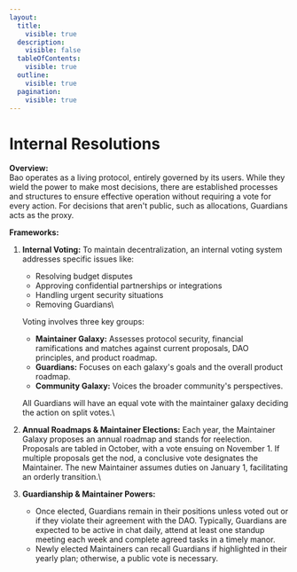 ```yaml
---
layout:
  title:
    visible: true
  description:
    visible: false
  tableOfContents:
    visible: true
  outline:
    visible: true
  pagination:
    visible: true
---
```


# Internal Resolutions

**Overview:**\
Bao operates as a living protocol, entirely governed by its users. While they wield the power to make most decisions, there are established processes and structures to ensure effective operation without requiring a vote for every action. For decisions that aren't public, such as allocations, Guardians acts as the proxy.&#x20;

**Frameworks:**

1.  **Internal Voting:** To maintain decentralization, an internal voting system addresses specific issues like:

    * Resolving budget disputes
    * Approving confidential partnerships or integrations
    * Handling urgent security situations
    * Removing Guardians\


    Voting involves three key groups:

    * **Maintainer Galaxy:** Assesses protocol security, financial ramifications and matches against current proposals, DAO principles, and product roadmap.
    * **Guardians:** Focuses on each galaxy's goals and the overall product roadmap.
    * **Community Galaxy:** Voices the broader community's perspectives.

    All Guardians will have an equal vote with the maintainer galaxy deciding the action on split votes.\

2. **Annual Roadmaps & Maintainer Elections:** Each year, the Maintainer Galaxy proposes an annual roadmap and stands for reelection. Proposals are tabled in October, with a vote ensuing on November 1. If multiple proposals get the nod, a conclusive vote designates the Maintainer. The new Maintainer assumes duties on January 1, facilitating an orderly transition.\

3. **Guardianship & Maintainer Powers:**
   * Once elected, Guardians remain in their positions unless voted out or if they violate their agreement with the DAO. Typically, Guardians are expected to be active in chat daily, attend at least one standup meeting each week and complete agreed tasks in a timely manor.&#x20;
   * Newly elected Maintainers can recall Guardians if highlighted in their yearly plan; otherwise, a public vote is necessary.
